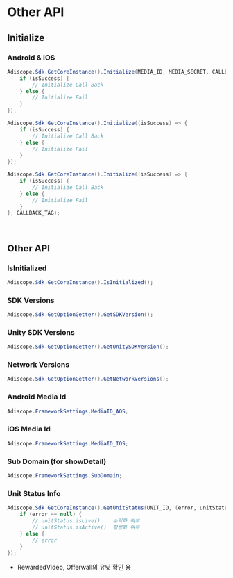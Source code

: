 # Other API
## Initialize
### Android & iOS
```csharp
Adiscope.Sdk.GetCoreInstance().Initialize(MEDIA_ID, MEDIA_SECRET, CALLBACK_TAG, (isSuccess) => {
    if (isSuccess) {
        // Initialize Call Back
    } else {
        // Initialize Fail
    }
});
```
```csharp
Adiscope.Sdk.GetCoreInstance().Initialize((isSuccess) => {
    if (isSuccess) {
        // Initialize Call Back
    } else {
        // Initialize Fail
    }
});
```
```csharp
Adiscope.Sdk.GetCoreInstance().Initialize((isSuccess) => {
    if (isSuccess) {
        // Initialize Call Back
    } else {
        // Initialize Fail
    }
}, CALLBACK_TAG);
```

<br/>

## Other API
### IsInitialized
```csharp
Adiscope.Sdk.GetCoreInstance().IsInitialized();
```

### SDK Versions
```csharp
Adiscope.Sdk.GetOptionGetter().GetSDKVersion();
```

### Unity SDK Versions
```csharp
Adiscope.Sdk.GetOptionGetter().GetUnitySDKVersion();
```

### Network Versions
```csharp
Adiscope.Sdk.GetOptionGetter().GetNetworkVersions();
```

### Android Media Id
```csharp
Adiscope.FrameworkSettings.MediaID_AOS;
```

### iOS Media Id
```csharp
Adiscope.FrameworkSettings.MediaID_IOS;
```

### Sub Domain (for showDetail)
```csharp
Adiscope.FrameworkSettings.SubDomain;
```

### Unit Status Info
```csharp
Adiscope.Sdk.GetCoreInstance().GetUnitStatus(UNIT_ID, (error, unitStatus) => {
    if (error == null) {
        // unitStatus.isLive()    수익화 여부
        // unitStatus.isActive()  활성화 여부
    } else {
        // error
    }
});
```
- RewardedVideo, Offerwall의 유닛 확인 용
